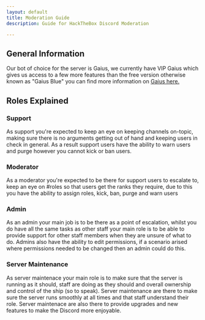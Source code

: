 ```yaml
---
layout: default
title: Moderation Guide
description: Guide for HackTheBox Discord Moderation

---
```


## General Information

Our bot of choice for the server is Gaius, we currently have VIP Gaius which gives us access to a few more features than the free version
otherwise known as "Gaius Blue" you can find more information on [Gaius here.](https://gaiusbot.me/)

## Roles Explained

### Support

As support you're expected to keep an eye on keeping channels on-topic, making sure there is no arguments getting out of hand and keeping
users in check in general. As a result support users have the ability to warn users and purge however you cannot kick or ban users.

### Moderator

As a moderator you're expected to be there for support users to escalate to, keep an eye on #roles so that users get the ranks they require, due to this you have the ability to assign roles, kick, ban, purge and warn users

### Admin

As an admin your main job is to be there as a point of escalation, whilst you do have all the same tasks as other staff your main role is to be able to provide support for other staff members when they are unsure of what to do. Admins also have the ability to edit permissions, if a scenario arised where permissions needed to be changed then an admin could do this.

### Server Maintenance

As server maintenace your main role is to make sure that the server is running as it should, staff are doing as they should and overall ownership and control of the ship (so to speak). Server maintenance are there to make sure the server runs smoothly at all times and that staff understand their role. Server maintenace are also there to provide upgrades and new features to make the Discord more enjoyable.



